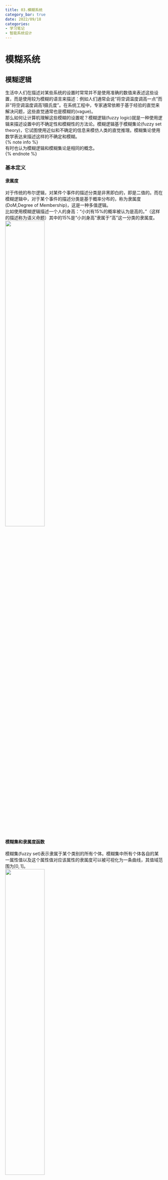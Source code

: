 ```yaml
---
title: 03.模糊系统
category_bar: true
date: 2022/09/18
categories: 
- 学习笔记
- 智能系统设计
---
```

# 模糊系统
## 模糊逻辑
生活中人们在描述对某些系统的设置时常常并不是使用准确的数值来表述这些设置，而是使用较为模糊的语言来描述：例如人们通常会说“将空调温度调高一点”而非“将空调温度调高1摄氏度”。在系统工程中，专家通常依赖于基于经验的直觉来解决问题，这些直觉通常也是模糊的(vague)。  
那么如何让计算机理解这些模糊的设置呢？模糊逻辑(fuzzy logic)就是一种使用逻辑来描述设置中的不确定性和模糊性的方法论。模糊逻辑基于模糊集论(fuzzy set theory)，它试图使用近似和不确定的信息来模仿人类的直觉推理。模糊集论使用数学表达来描述这样的不确定和模糊。  
{% note info %}  
有时也认为模糊逻辑和模糊集论是相同的概念。  
{% endnote %}  

### 基本定义
#### 隶属度
对于传统的布尔逻辑，对某件个事件的描述分类是非黑即白的，即是二值的。而在模糊逻辑中，对于某个事件的描述分类是基于概率分布的，称为隶属度(DoM,Degree of Membership)，这是一种多值逻辑。  
比如使用模糊逻辑描述一个人的身高：“小刘有15%的概率被认为是高的。”（这样的描述称为语义命题）其中的15%是“小刘身高”隶属于“高”这一分类的隶属度。  
<img src= https://cdn.jsdelivr.net/gh/l61012345/Pic/img/20220918132153.png width=50%>  

#### 模糊集和隶属度函数
模糊集(fuzzy set)表示隶属于某个类别的所有个体。模糊集中所有个体各自的某一属性值以及这个属性值对应该属性的隶属度可以被可视化为一条曲线，其值域范围为$[0,1]$。  
<img src= https://cdn.jsdelivr.net/gh/l61012345/Pic/img/20220918133039.png width=50%>  
例如上图描述了被认为是“高”的模糊集以及各个体的身高对应的隶属度。比如图上的一点：$(180,0.78)$的含义是：“身高为180cm的个体属于高的概率为78%”。  

从上面的描述可以看出，模糊逻辑的实质是**通过一个映射将具体的数值映射为概率表示的隶属度，从而实现对数值的模糊化。**
在模糊集论中，这个映射被称为隶属度函数(membership function)$μ_A(x)$，表示了属性数值$x$，称为模糊变量(fuzzy variable)与隶属某一类概率的映射关系。这样的隶属关系表示为：  
$$μ_A(x)=1,x\text{ totally in }A$$
$$0<μ_A(x)<1,x\text{ partially in }A$$
$$μ_A(x)=0,x\text{ not in }A$$

模糊集可以由隶属度函数和模糊变量定义，用扎德表示法写成：  
$$A=\frac{μ_A(x_i)}{x_i}+...+\frac{μ_A(x_n)}{x_n}$$
其中一个$\frac{μ_A(x_i)}{x_i}$称为一个单例类（singleton），它不是一个分数，表示模糊变量$x$的个体$x_i$的隶属度为$μ_A(x_i)$。  

隶属度函数的确定通常由专家根据实际经验得出。在许多情况下,经常是初步确定粗略的隶属函数，然后再通过“学习”和实践检验逐步修改和完善，而实际效果正是检验和调整隶属函数的依据。常见的隶属度函数是sigmoid函数和线性分段函数。  
下面展示了有关于模糊变量：室内温度，评价为“冷”、“温和”、“热”的三个隶属度函数的表示：  
<img src= https://cdn.jsdelivr.net/gh/l61012345/Pic/img/20220918135910.png width=60%>  

#### 模糊限制语
在自然语言中，人们对于模糊变量的描述通常还存在某些修饰词，来描述属性的剧烈程度，比如：“很(very)”，“有一点(a littly)”，“真的(indeed)”等等。模糊逻辑中使用模糊限制语(hedges)来表示这些修饰。简单来说，如果属性前具有模糊限制语，那么属性对应的隶属度函数形状将会根据某些规则改变。下表展示了常用的模糊限制语对隶属度函数的影响：  

| 模糊限制语 | 数学表达 | 图示<br>(细线为原隶属度函数)|
|:-:|:-:|:-:|
|非常<br>very|$[μ_A(x)]^2$|<img src= https://cdn.jsdelivr.net/gh/l61012345/Pic/img/20220918142126.png width=30%>|
|十分很<br>very very|$[μ_A(x)]^4$|<img src= https://cdn.jsdelivr.net/gh/l61012345/Pic/img/20220918142216.png width=30%>|
|或多或少<br>more or less|$\sqrt{μ_A(x)}$|<img src= https://cdn.jsdelivr.net/gh/l61012345/Pic/img/20220918142419.png width=30%>|
|真的<br>indeed|$2[μ_A(x)]^2,0≤μ_A(x)≤0.5$<br>$1-2[μ_A(x)]^2,0.5<μ_A(x)<1$|<img src= https://cdn.jsdelivr.net/gh/l61012345/Pic/img/20220918142505.png width=30%>|

#### 模糊规则
模糊规则(fuzzy rules)用于描述若干个模糊变量之间的关系，用逻辑运算符（或且非等）和“IF...THEN...”结构表达。其中，"IF..."称为模糊规则的前项(antecendents)。  
表示为：  
IF $x$ IS $A$  
THEN $y$ IS $B$   
其中$x,y$是两个模糊变量，$A$和$B$是两个属性/模糊集。  
例如：  
IF wind IS strong AND temperature IS warm  
THEN sailing IS good  

### 模糊集操作
#### 模糊集有关定义
- 空集  
  当且仅当一个模糊集$A$内的模糊变量个体的隶属度都为0，称模糊集$A$为空集：  
  $$A=∅⇔μ_A(x)=0$$

- α截集    
  模糊集$A$的α截集(α-cut)为其集合中隶属度大于$α$的个体的全集：  
  $$A_α=\{μ_A(x)≥α\}$$

- 正规性和高度  
  当模糊集$A$的个体中中至少有一个的隶属度为1，称模糊集$A$是正规的(normality)。  
  模糊集中个体隶属度的最大值表示该模糊集的高度。  

- 支点  
  模糊集$A$中隶属度大于0的所有个体组成的全集为模糊集$A$的支点(support)：  
  $$supp(A)=\{μ_A>0\}$$
- 核  
  模糊集$A$中隶属度等于1的所有个体组成的全集为模糊集$A$的核(core)：   
  $$core(A)=\{μ_A=1\}$$ 

#### 模糊集关系
模糊集关系表示两个模糊集之间的关系，有四种：交集(intersection)、并集(union)、补集(complement)和包含(containment)。  
<img src= https://cdn.jsdelivr.net/gh/l61012345/Pic/img/20220918144427.png width=40%>  

- 补集  
  交集关系表示个体不属于模糊集$A$的概率。  
  补集关系表示为1减去该模糊集的隶属度函数：  
  $$μ_{\overline{A}}=1-μ_A(x)$$

- 交集  
  交集关系表示个体属于两个模糊集交集$A∩B$的概率。  
  交集关系表示为**具有相同模糊变量**的两个模糊集的每个隶属度取最小值：  
  $$μ_{A∩B}(x)=min[μ_A(x),μ_B(x)]=μ_A(x)∩μ_B(x)$$

- 并集  
  并集关系表示个体属于两个模糊集并集$A∪B$的概率。  
  并集关系表示为**具有相同模糊变量**的两个模糊集的每个隶属度取最大值：  
  $$μ_{A∪B}(x)=max[μ_A(x),μ_B(x)]=μ_A(x)∪μ_B(x)$$

- 包含  
  如果一个模糊集$A$内的所有隶属度和模糊变量个体都属于模糊集$B$，称模糊集$B$包含模糊集$A$.  
  $$A⊆B⇔μ_A(x)≤μ_B(x)$$

- 全等  
  如果一个模糊集$A$内的所有隶属度和模糊变量个体都与模糊集$B$相同，称模糊集$B$与模糊集$A$全等.  
  $$A=B⇔μ_A(x)=μ_B(x)$$

## 模糊推理
知道模糊规则中蕴涵的模糊关系后，就可以根据模糊关系和输入情况，来确定输出情况，这就叫做模糊推理（fuzzy inference）。  

### Mamdani模糊推理
模糊推理技术中最常用的方法是Mamdani方法。1975年，伦敦大学的Ebrahim Mamdani教授建立了第一个模糊系统来控制蒸汽机和锅炉.他应用了一套有经验的人类操作员提供的模糊规则。  
Mandani模糊推理的过程有4步：  
- 对输入变量进行模糊化  
  在取得精确输入$x$和输出$y$(project funding and project staffing)的前提下决定这些精确(crisp)数据属于每个适合模糊集的程度。  
  例如将某个精确的输入$x_1$和其精确输出$y_1$应用到如下的规则中：  
  <img src= https://cdn.jsdelivr.net/gh/l61012345/Pic/img/20220918155157.png width=50%>  
  得到：  
  <img src= https://cdn.jsdelivr.net/gh/l61012345/Pic/img/20220918154432.png width=50%>  

- 评估规则  
  取得上一步中的模糊输入（比如例子中的：$μ_{A_1}(x)=0.5，μ_{A_2}(x)=0.2,μ_{B_1}(x)=0.1,μ_{B_2}(x)=0.7$），并将它们应用到模糊规则的前项(antecendents，即模糊规则中的IF表述)。如果已知的模糊规则存在多个前项，则使用逻辑关系符(AND或者OR)得到最终的一个输出值。并将得到的输出值使用α截剪切(clipping)后项对应的规则中。  
  {% note info %}  
  除了剪切外，有时也会使用缩放(scaling)。缩放提供了保持模糊集原始形状的更好的方法。这种方法损失的信息较少，在模糊专业系统中非常有用。  
  <img src= https://cdn.jsdelivr.net/gh/l61012345/Pic/img/20220918155801.png width=50%>  
  {% endnote %}  
  <img src= https://cdn.jsdelivr.net/gh/l61012345/Pic/img/20220918155040.png width=50%>  

- 聚合规则  
  将剪切好的多个后项规则合并到一起，拼合后的规则称为聚合集。  
  <img src= https://cdn.jsdelivr.net/gh/l61012345/Pic/img/20220918160031.png width=50%>  

- 逆模糊化  
  模糊系统最终的输出是一个数值，因此有必要将拼合好的规则通过某种方式聚合为一个数值。常见的方法有三种：  
  - 质心  
    质心表示了已知精确值对应模糊集的期望，这是最常用的逆模糊化方法。其垂线刚好可以将拼合好的规则面积分为两部分，质心的计算公式如下：  
    $$COG=\frac{∑xμ_A(x)dx}{∑μ_A(x)}$$
  - Max-in和Min-in  
    这两种方式表示了精确值对应模糊集的上下限，当聚合集具有多个最大值和最小值点时，有：  
    $$Max-in=\frac{∑Max_iμ_A(x)dx}{∑μ_A(x)}$$
    $$Min-in=\frac{∑Min_iμ_A(x)dx}{∑μ_A(x)}$$

### Sugeno模糊推理
Mamdani模糊推理需要通过整合连续变化的函数来逆模糊化，计算效率通常不高。而Sugeno在聚合规则时只会聚合每个规则下对应的一个单例类。整合时每个规则在该单例类下有值，其他区域的值均为0。因此Sugeno方法聚合规则并不需要聚合一个区域，只用聚合几个值即可，计算量大幅度减小。因此Sugeno模糊推理常常用于模糊神经网络（下文会详细介绍）的反向传播中。  
最常用的是零阶-Sugeno模糊推理模型，它的规则表示为：  
IF $x$ IS $A$ AND $y$ IS $B$  
THEN $z$ IS $k$  
其中$k$是一个常数。  
在这样的规则表示下，每一个模糊规则的输出都是一个常数。所有规则的输出通过单例类表示。  
Sugeno模糊推理的第二步评估规则表示如下:  
<img src= https://cdn.jsdelivr.net/gh/l61012345/Pic/img/20220918161540.png width=50%>  
第三步聚合表示为：  
<img src= https://cdn.jsdelivr.net/gh/l61012345/Pic/img/20220918161624.png width=50%>  

Sugeno模糊推理常常使用加权平均值来进行逆模糊化：  
$$WA=\frac{∑k_i×μ_Z(K_i)}{∑μ_Z(k_i)}$$

### 方法评价
在获取专家知识时常常使用Mamdani方法，这种方法可以用更加直接、更加符合人类直觉的方式来描述专家的意见。但是其计算量更大。  
Sugeno方法的计算效率高，可以与优化算法和自适应技术协同工作。这种方法在控制问题、尤其是在动态非线性系统研究领域比较有吸引力。  

## 模糊运算
### 模糊集与实数的运算
- 倍数  
  假定实数$a$与模糊集$A$，有：
  $$aA=\{aμ_A(x)\}$$
- 幂  
  假定实数$a$与模糊集$A$，有：
  $$A^a=\{[μ_A(x)]^2\}$$

### 模糊关系
模糊关系用于表示两个模糊变量之间的关系强度。假设模糊变量$X$对应模糊集$A$,模糊变量$Y$对应模糊集$B$，两者之间的关系强度可以用笛卡尔积(Cartesian Product)表示：  
$$μ_{A×B}(x_i,y_j)=min(μ_A(x_i),μ_B(y_j))$$
即模糊集$A$中的每一个模糊变量$X$的个体$x_i$的隶属度$μ_A(x_i)$都要与模糊集$B$中模糊变量$Y$所有的个体$y_j$的隶属度$μ_B(y_j)$求最小值。最终得到一个关系矩阵$R$，其表示了模糊集$A$中的每一个模糊变量$X$的个体$x_i$与模糊集$B$中模糊变量$Y$每一个个体$y_j$的关系强度。  
下图展示了一个模糊关系的计算例子：  
<img src= https://cdn.jsdelivr.net/gh/l61012345/Pic/img/20220918163544.png width=60%>  

#### 间接关系
如果模糊变量$X$与$Y$存在模糊关系$R$,模糊变量$Y$与$Z$存在模糊关系$S$，那么可以借助模糊变量$Y$推导出模糊变量$X$与$Z$的关系$F$:  
$$F=R∘S$$
其中的$∘$代表了两种算子：  
- max-min算子  
  $$μ_F(x_i,z_k)=max[min(μ_R(x_i,y_j),μ_S(y_j,z_k))]$$
  即关系矩阵$R$的每一行与关系矩阵的$S$每一列对应元素取最小值后再取行列计算结果中的最大值。  
  <img src= https://cdn.jsdelivr.net/gh/l61012345/Pic/img/20220918164544.png width=70%>  
- max-product算子  
   $$μ_F(x_i,z_k)=max[μ_R(x_i,y_j)·μ_S(y_j,z_k)]$$
  即关系矩阵$R$的每一行与关系矩阵的$S$每一列对应元素相乘后再取行列计算结果中的最大值。  
  <img src= https://cdn.jsdelivr.net/gh/l61012345/Pic/img/20220918164612.png width=70%>  

### 展开原则
展开原则(principle)描述了从一个模糊集$A$到另一个模糊集$B$的映射。  
假设存在映射关系$A→B:f(x)$，$A=\frac{μ_A(x_1)}{x_1}+\frac{μ_A(x_2)}{x_2}+...+\frac{μ_A(x_n)}{x_n}$，有$y_i=f(x_i)$，那么有：  
$$B=f(A)=\frac{μ_A(x_1)}{y_1}+\frac{μ_A(x_2)}{y_2}+...+\frac{μ_A(x_n)}{y_n}$$
如果计算后存在有$y$值相同的项，那么该$y$值对应的隶属值为这些项中最大的隶属值：  
$$μ_B(y)=maxμ_A(x)$$

### 模糊集间的四则运算
对于两个模糊集$A$和$B$，分别对应模糊变量$X$和$Y$，其四则运算$∘$($∘∈\{+,-,×,÷\}$)的结果表示为：  
$$\begin{aligned}
F(A∘B)=&\left[\frac{min[μ_A(x_1),μ_B(y_1)]}{x_1∘y_1}+\frac{min[μ_A(x_1),μ_B(y_2)]}{x_1∘y_2}+...+\frac{min[μ_A(x_1),μ_B(y_n)]}{x_1∘y_n}\right]\\&+\left[\frac{min[μ_A(x_2),μ_B(y_1)]}{x_2∘y_1}+...+\frac{min[μ_A(x_2),μ_B(y_n)]}{x_2∘y_n}\right]+...+\left[\frac{min[μ_A(x_n),μ_B(y_1)]}{x_n∘y_1}+...+\frac{min[μ_A(x_n),μ_B(y_n)]}{x_n∘y_n}\right]
\end{aligned}$$
简单来说即“两两配对，下面相加，上面取最小”。  
如果计算后存在有$x_i∘y_j$值相同的项，那么该$x_i∘y_j$值对应的隶属值为这些项中最大的隶属值：  
$$μ_F(x_i∘y_j)=max\{min[μ_A(x_i),μ_B(y_j)]\}$$
下图展示了一个计算例子：  
<img src= https://cdn.jsdelivr.net/gh/l61012345/Pic/img/20220918170931.png width=70%>

## 自适应神经模糊系统
模糊推理系统非常适于表示模糊的经验和知识，但缺乏有效的学习机制；神经网络虽然具有自学习功能，却又不能很好的表达人脑的推理功能。基于自适应神经网络的模糊推理系统ANFIS(ANFIS，Adaptive Network-based Fuzzy Inference System)将二者有机的结合起来，既发挥了二者的优点，又弥补了各自的不足。自适应神经网络模糊系统其中一个十分重要的应用，就是在信号处理和控制中消除噪声或干扰。  

### 结构
自适应神经模糊系统只有5层结构，如下图所示：  
<img src= https://cdn.jsdelivr.net/gh/l61012345/Pic/img/20220918171953.png width=60%>  

#### 模糊层
第一层是模糊层，模糊层的每个节点带有一个隶属值函数：  
$$O_{1,i}=μ_{A_i}(x),i=1,2$$
$$O_{1,i}=μ_{B_i}(y),i=3,4$$
输入变量进入第一层后通过每个节点后将被各节点的隶属值函数转换为隶属值。  
原始的自适应神经模糊系统第一层采用Sigmoid函数作为隶属值函数：   
$$μ_A(x)=\frac{1}{1+|\frac{x-c_i}{a_i}|^{2b_i}}$$
$$μ_B(y)=\frac{1}{1+|\frac{y-c_i}{a_i}|^{2b_i}}$$

#### 运算层
这一层实现前提部分的模糊集的运算。在这一层中的每个结点都是固定结点，它的输出是所有输入信号的代数积。每个结点的输出表示一条规则的激励强度，本层的结点函数还可以采用取小、有界积或强积的形式。通常采用AND运算。  
$$O_{2,i}=∏_{j=1}^nμ(x_j)=w_i$$

#### 归一化层
第三层将第二层的输出$w_i$进行和归一化处理：  
$$O_{3,i}=\overline{w_i}=\frac{w_i}{∑_jw_j}$$

#### 结果层
这一层将归一化的权重应用到结合的单例项$f_i$中：  
$$O_{4,i}=\overline{w_i}f_i=\overline{w_i}(p_ix+q_iy+r_i)$$
其中的两个单例项合并的结果：$p_ix+q_iy+r_i$中的系数需要通过反向传播找到。  

#### 逆模糊层
第五层是输出层，其将第四层的输出进行逆模糊化。逆模糊化的方法常常采用质心：  
$$\hat{F}=O_{5,i}=∑_i\overline{w_i}f_i=\frac{∑_iw_if_i}{\sum_iw_i}$$

### 反向传播
自适应神经模糊系统的学习过程同样使用了基于梯度下降的反向传播。这是一种监督学习方法。  
在ANIFS中，真实值和预测值的差表示为：
$$δ=(\hat{F}-F)^2$$
其中$F$为真实值。  
ANIFS系统中的参数$a$、$b$、$c$的更新公式为：  
$$a:=a-η\frac{∂δ}{∂a}$$
输出层的梯度表示为：  
$$δ_o=\frac{∂δ}{∂(x,y,...)}$$